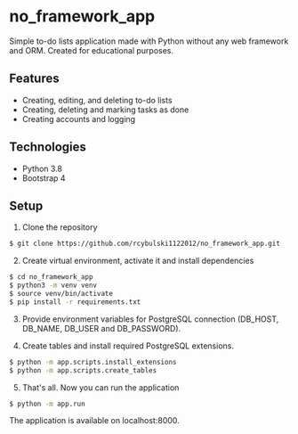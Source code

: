 # no_framework_app

Simple to-do lists application made with Python without any web framework and ORM.
Created for educational purposes.

## Features
* Creating, editing, and deleting to-do lists
* Creating, deleting and marking tasks as done 
* Creating accounts and logging

## Technologies
* Python 3.8
* Bootstrap 4

## Setup
1. Clone the repository
```sh
$ git clone https://github.com/rcybulski1122012/no_framework_app.git
```

2. Create virtual environment, activate it and install dependencies
```sh
$ cd no_framework_app
$ python3 -m venv venv
$ source venv/bin/activate
$ pip install -r requirements.txt
```

3. Provide environment variables for PostgreSQL connection (DB_HOST, DB_NAME, DB_USER and DB_PASSWORD).

4. Create tables and install required PostgreSQL extensions.
```sh
$ python -m app.scripts.install_extensions
$ python -m app.scripts.create_tables
```

5. That's all. Now you can run the application
```sh
$ python -m app.run
```
The application is available on localhost:8000.
